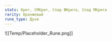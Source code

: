 ```yaml
---
stats: Крит, СМКрит, Спад ФКрита, Спад МКрита
rarity: Оранжевый
rune_type: Духи
---
```

![[Temp/Placeholder_Rune.png]]
